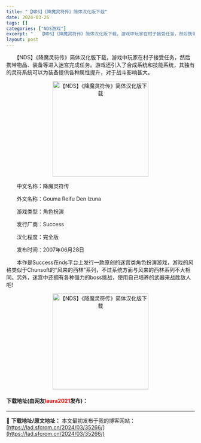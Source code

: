 ```yaml
---
title: "【NDS】《降魔灵符传》简体汉化版下载"
date: 2024-03-26
tags: []
categories: ["NDS游戏"]
excerpt: "　　【NDS】《降魔灵符传》简体汉化版下载，游戏中玩家在村子接受任务，然后携带物品、装备等进入迷宫完成任务。游戏还引入了合成系统和技能系统，其独有的灵符系统可以为装备提供各种属性提升，对于战斗影响甚大。 　　中文名称：降魔灵符传 　　外文名称：Gouma Reifu Den Izuna 　　游戏类型&hellip;"
layout: post
---
```


 <p>　　【NDS】《降魔灵符传》简体汉化版下载，游戏中玩家在村子接受任务，然后携带物品、装备等进入迷宫完成任务。游戏还引入了合成系统和技能系统，其独有的灵符系统可以为装备提供各种属性提升，对于战斗影响甚大。</p> <p align="center"><img align="" border="0" src="https://lad.sfcrom.cn/wp-content/uploads/2024/03/20240326_66022b654b056.jpg" width="256" alt="【NDS】《降魔灵符传》简体汉化版下载" /></p> <p>　　中文名称：降魔灵符传</p> <p>　　外文名称：Gouma Reifu Den Izuna</p> <p>　　游戏类型：角色扮演</p> <p>　　发行厂商：Success</p> <p>　　汉化程度：完全版</p> <p>　　发布时间：2007年06月28日</p> <p>　　本作是Success在nds平台上发行一款原创的迷宫类角色扮演游戏，游戏的风格类似于Chunsoft的&ldquo;风来的西林&rdquo;系列，不过系统方面与风来的西林系列不大相同。另外，迷宫中还拥有各种强力的boss挑战，使用自己培养的武器来战胜敌人吧!</p> <p align="center"><img align="" border="0" src="https://lad.sfcrom.cn/wp-content/uploads/2024/03/20240326_66022b65adb7b.jpg" width="256" alt="【NDS】《降魔灵符传》简体汉化版下载" /></p> <p><h4>下载地址(由网友<font color="red">laura2021</font>发布)：</h4></p> 

---
📖 **下载地址/原文地址：** 本文最初发布于我的博客网站：[https://lad.sfcrom.cn/2024/03/35266/](https://lad.sfcrom.cn/2024/03/35266/)
